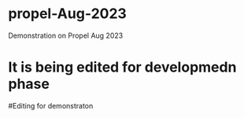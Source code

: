 # propel-Aug-2023
Demonstration on Propel Aug 2023

# It is being edited for developmedn phase

#Editing for demonstraton
